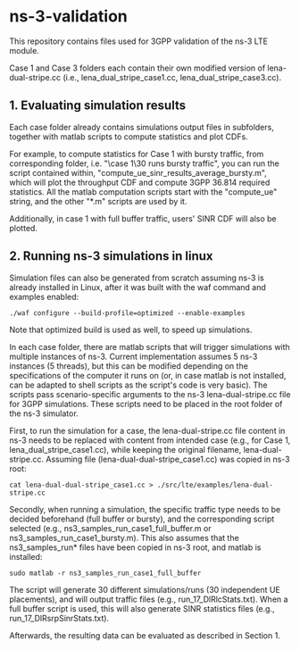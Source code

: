 # ns-3-validation

This repository contains files used for 3GPP validation of the ns-3 LTE module.

Case 1 and Case 3 folders each contain their own modified version of lena-dual-stripe.cc (i.e., lena_dual_stripe_case1.cc, lena_dual_stripe_case3.cc). 

## 1. Evaluating simulation results

Each case folder already contains simulations output files in subfolders, together with matlab scripts to compute statistics and plot CDFs.

For example, to compute statistics for Case 1 with bursty traffic, from corresponding folder, i.e. "\case 1\30 runs bursty traffic\", you can run the script contained within, "compute_ue_sinr_results_average_bursty.m", which will plot the throughput CDF and compute 3GPP 36.814 required statistics. All the matlab computation scripts start with the "compute_ue" string, and the other "\*.m" scripts are used by it.

Additionally, in case 1 with full buffer traffic, users' SINR CDF will also be plotted.

## 2. Running ns-3 simulations in linux

Simulation files can also be generated from scratch assuming ns-3 is already installed in Linux, after it was built with the waf command and examples enabled:

```
./waf configure --build-profile=optimized --enable-examples
```

Note that optimized build is used as well, to speed up simulations.

In each case folder, there are matlab scripts that will trigger simulations with multiple instances of ns-3. Current implementation assumes 5 ns-3 instances (5 threads), but this can be modified depending on the specifications of the computer it runs on (or, in case matlab is not installed, can be adapted to shell scripts as the script's code is very basic). The scripts pass scenario-specific arguments to the ns-3 lena-dual-stripe.cc file for 3GPP simulations. These scripts need to be placed in the root folder of the ns-3 simulator.

First, to run the simulation for a case, the lena-dual-stripe.cc file content in ns-3 needs to be replaced with content from intended case (e.g., for Case 1, lena_dual_stripe_case1.cc), while keeping the original filename, lena-dual-stripe.cc. 
Assuming file (lena-dual-dual-stripe_case1.cc) was copied in ns-3 root:
```
cat lena-dual-dual-stripe_case1.cc > ./src/lte/examples/lena-dual-stripe.cc
```
Secondly, when running a simulation, the specific traffic type needs to be decided beforehand (full buffer or bursty), and the corresponding script selected (e.g., ns3_samples_run_case1_full_buffer.m or ns3_samples_run_case1_bursty.m). This also assumes that the ns3_samples_run\* files have been copied in ns-3 root, and matlab is installed:
```
sudo matlab -r ns3_samples_run_case1_full_buffer 
```
The script will generate 30 different simulations/runs (30 independent UE placements), and will output traffic files (e.g., run_17_DlRlcStats.txt). When a full buffer script is used, this will also generate SINR statistics files (e.g., run_17_DlRsrpSinrStats.txt).

Afterwards, the resulting data can be evaluated as described in Section 1.




